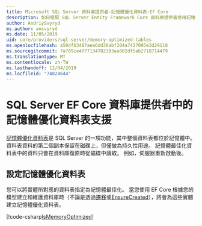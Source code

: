 ```yaml
---
title: Microsoft SQL Server 資料庫提供者-記憶體優化資料表-EF Core
description: 如何搭配 SQL Server Entity Framework Core 資料庫提供者使用記憶體優化資料表
author: AndriySvyryd
ms.author: ansvyryd
ms.date: 11/05/2019
uid: core/providers/sql-server/memory-optimized-tables
ms.openlocfilehash: a504fb3487aea6dd36abf204a7427095e3d29118
ms.sourcegitcommit: 7a709ce4f77134782393aa802df5ab2718714479
ms.translationtype: MT
ms.contentlocale: zh-TW
ms.lasthandoff: 12/04/2019
ms.locfileid: "74824644"
---
```

# <a name="memory-optimized-tables-support-in-sql-server-ef-core-database-provider"></a>SQL Server EF Core 資料庫提供者中的記憶體優化資料表支援

[記憶體優化資料表](/sql/relational-databases/in-memory-oltp/memory-optimized-tables)是 SQL Server 的一項功能，其中整個資料表都位於記憶體中。 資料表資料的第二個副本保留在磁碟上，但僅做為持久性用途。 記憶體最佳化資料表中的資料只會在資料庫復原時從磁碟中讀取。 例如，伺服器重新啟動後。

## <a name="configuring-a-memory-optimized-table"></a>設定記憶體優化資料表

您可以將實體所對應的資料表指定為記憶體最佳化。 當您使用 EF Core 根據您的模型建立和維護資料庫時（不論是透過[遷移](xref:core/managing-schemas/migrations/index)或[EnsureCreated](/dotnet/api/Microsoft.EntityFrameworkCore.Storage.IDatabaseCreator.EnsureCreated)），將會為這些實體建立記憶體優化資料表。

[!code-csharp[IsMemoryOptimized](../../../../samples/core/SqlServer/InMemory/InMemoryContext.cs?name=IsMemoryOptimized)]
